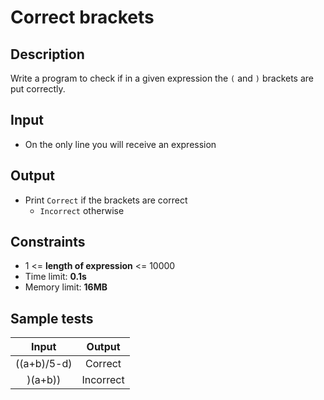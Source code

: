 # Correct brackets

## Description
Write a program to check if in a given expression the `(` and `)` brackets are put correctly.

## Input
- On the only line you will receive an expression

## Output
- Print `Correct` if the brackets are correct
  - `Incorrect` otherwise

## Constraints
- 1 <= **length of expression** <= 10000
- Time limit: **0.1s**
- Memory limit: **16MB**

## Sample tests

| Input       | Output    |
|:-----------:|:---------:|
| ((a+b)/5-d) | Correct   |
| )(a+b))     | Incorrect |
